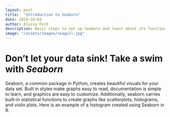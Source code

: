 ```yaml
---
layout: post
title:  "Introduction to Seaborn"
date: 2024-10-03
author: Alyssa Ford
description: Basic steps to set up Seaborn and learn about its functions and how to make exciting graphics to visualize the data
image: "/assets/images/seagull.jpg"
---
```

<h1>Don’t let your data sink! Take a swim with <em><strong>Seaborn</strong></em></h1>

<p>Seaborn, a common package in Python, creates beautiful visuals for your data set. Built in styles make graphs easy to read, documentation is simple to learn, and graphics are easy to customize. Additionally, seaborn carries built-in statistical functions to create graphs like scatterplots, histograms, and violin plots. Here is an example of a histogram created using Seaborn in R.</p>  
